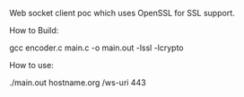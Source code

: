 Web socket client poc which uses OpenSSL for SSL support.

How to Build: 

gcc encoder.c main.c -o main.out -lssl -lcrypto 

How to use:

./main.out hostname.org /ws-uri 443
